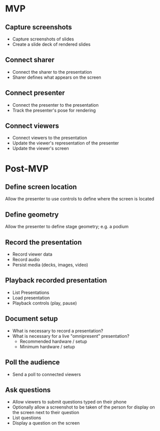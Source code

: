 # MVP

## Capture screenshots

* Capture screenshots of slides
* Create a slide deck of rendered slides

## Connect sharer

* Connect the sharer to the presentation
* Sharer defines what appears on the screen

## Connect presenter

* Connect the presenter to the presentation
* Track the presenter's pose for rendering

## Connect viewers

* Connect viewers to the presentation
* Update the viewer's representation of the presenter
* Update the viewer's screen

# Post-MVP

## Define screen location

Allow the presenter to use controls to define where the screen is located

## Define geometry

Allow the presenter to define stage geometry; e.g. a podium

## Record the presentation

* Record viewer data
* Record audio
* Persist media (decks, images, video)

## Playback recorded presentation

* List Presentations
* Load presentation
* Playback controls (play, pause)

## Document setup

* What is necessary to record a presentation?
* What is necessary for a live "omnipresent" presentation?
	* Recommended hardware / setup
	* Minimum hardware / setup

## Poll the audience

* Send a poll to connected viewers

## Ask questions

* Allow viewers to submit questions typed on their phone
* Optionally allow a screenshot to be taken of the person for display on the screen next to their question
* List questions
* Display a question on the screen
